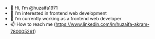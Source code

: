 - 👋 Hi, I’m @huzaifa1971
- 👀 I’m interested in frontend web development
- 🌱 I’m currently working as a frontend web developer
- 📫 How to reach me (https://www.linkedin.com/in/huzaifa-akram-780005261)

<!---
huzaifa1971/huzaifa1971 is a ✨ special ✨ repository because its `README.md` (this file) appears on your GitHub profile.
You can click the Preview link to take a look at your changes.
--->
